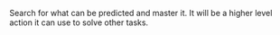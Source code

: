 Search for what can be predicted and master it. It will be a higher level action it can use to solve other tasks.
